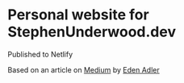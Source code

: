 # Personal website for StephenUnderwood.dev

Published to Netlify

Based on an article on [Medium](https://medium.freecodecamp.org/from-zero-to-deploy-how-i-created-a-static-website-from-scratch-using-netlify-gatsby-ebca82612ffd) by [Eden Adler](https://github.com/edenadler/personal-site)